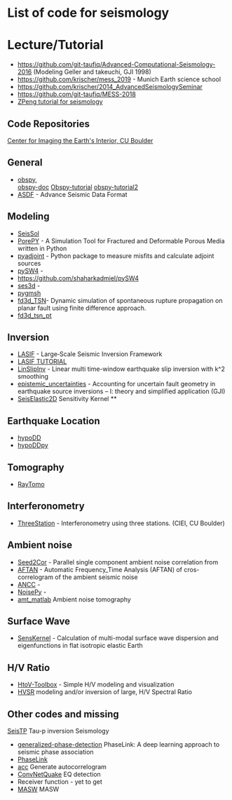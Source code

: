 # List of code for seismology


# Lecture/Tutorial 
* https://github.com/git-taufiq/Advanced-Computational-Seismology-2016  (Modeling Geller and takeuchi, GJI 1998) 
* https://github.com/krischer/mess_2019 - Munich Earth science school 
* https://github.com/krischer/2014_AdvancedSeismologySeminar
* https://github.com/git-taufiq/MESS-2018
* [ZPeng tutorial for seismology](http://geophysics.eas.gatech.edu/people/zpeng/Teaching/)


## Code Repositories
[Center for Imaging the Earth's Interior, CU Boulder](https://github.com/NoiseCIEI) 


## General 
* [obspy](https://github.com/obspy/obspy),  
  [obspy-doc](https://github.com/krischer/tmb_obspy_doc) 
  [Obspy-tutorial](https://github.com/krischer/cig_llnl_computational_seismology_workshop_obspy_instaseis)
  [obspy-tutorial2](https://github.com/krischer/cig_all_hands_2016_obspy_and_python_tutorial)  
* [ASDF](https://github.com/krischer/asdf) - Advance Seismic Data Format 



## Modeling 
* [SeisSol](https://github.com/SeisSol/SeisSol)
* [PorePY](https://github.com/git-taufiq/porepy) - A Simulation Tool for Fractured and Deformable Porous Media written in Python
* [pyadjoint](https://github.com/krischer/pyadjoint) - Python package to measure misfits and calculate adjoint sources
* [pySW4](https://github.com/krischer/pySW4) - 
* https://github.com/shaharkadmiel/pySW4
* [ses3d](https://github.com/krischer/ses3d) -  
* [pygmsh](https://github.com/nschloe/pygmsh)   
* [fd3d_TSN](https://github.com/JanPremus/fd3d_TSN)- Dynamic simulation of spontaneous rupture propagation on planar fault using finite difference approach. 
* [fd3d_tsn_pt](https://github.com/fgallovic/fd3d_tsn_pt)


## Inversion 
* [LASIF](https://github.com/krischer/LASIF) - Large‐Scale Seismic Inversion Framework 
* [LASIF TUTORIAL](https://github.com/krischer/LASIF_Tutorial) 
* [LinSlipInv](https://github.com/fgallovic/LinSlipInv) - Linear multi time-window earthquake slip inversion with k^2 smoothing
* [epistemic_uncertainties](https://github.com/git-taufiq/epistemic_uncertainties) - Accounting for uncertain fault geometry in earthquake source inversions – I: theory and simplified application (GJI) 
* [SeisElastic2D](https://github.com/PanIGGCAS/SeisElastic2D_1.1) Sensitivity Kernel ** 

## Earthquake Location 
* [hypoDD](https://www.ldeo.columbia.edu/~felixw/DD.html)
* [hypoDDpy](https://github.com/krischer/hypoDDpy) 


## Tomography
*  [RayTomo](https://github.com/NoiseCIEI/RayTomo)


## Interferonometry 
* [ThreeStation](https://github.com/NoiseCIEI/ThreeStation) - Interferonometry using three stations. (CIEI, CU Boulder)


## Ambient noise 
* [Seed2Cor](https://github.com/NoiseCIEI/Seed2Cor) - Parallel single component ambient noise correlation from
* [AFTAN](https://github.com/NoiseCIEI/AFTAN) - Automatic Frequency_Time Analysis (AFTAN) of cros-correlogram of the ambient seismic noise
* [ANCC](https://github.com/NoiseCIEI/ANCC) - 
* [NoisePy](https://github.com/NoiseCIEI/NoisePy) - 
* [amt_matlab](https://github.com/shipengcheng1230/amt_matlab) Ambient noise tomography 


## Surface Wave
* [SensKernel](https://github.com/NoiseCIEI/SensKernel) - Calculation of multi-modal surface wave dispersion and eigenfunctions in flat isotropic elastic Earth


## H/V Ratio 
* [HtoV-Toolbox](https://github.com/krischer/HtoV-Toolbox) - Simple H/V modeling and visualization 
* [HVSR](https://github.com/cageo/bignardi-2016) modeling and/or inversion of large, H/V Spectral Ratio

## Other codes and missing 
[SeisTP](https://github.com/crotwell/TauP) Tau-p inversion Seismology
* [generalized-phase-detection](https://github.com/interseismic/generalized-phase-detection) PhaseLink: A deep learning approach to seismic phase association
* [PhaseLink](https://github.com/interseismic/PhaseLink) 
* [acc](https://github.com/weijias-opensource/acc) Generate autocorrelogram
* [ConvNetQuake](https://github.com/tperol/ConvNetQuake ) EQ detection 
* Receiver function - yet to get
* [MASW](https://github.com/jedfang/MASW   ) MASW 







